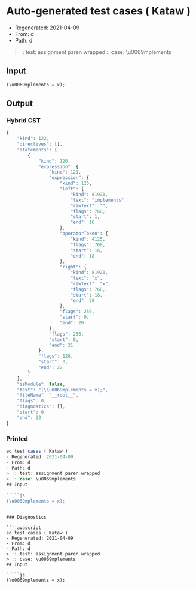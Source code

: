 # Auto-generated test cases ( Kataw )
- Regenerated: 2021-04-09
- From: d
- Path: d
> :: test: assignment paren wrapped
> :: case: \u0069mplements
## Input

`````js
(\u0069mplements = x);
`````

## Output

### Hybrid CST

```javascript
{
    "kind": 122,
    "directives": [],
    "statements": [
        {
            "kind": 120,
            "expression": {
                "kind": 121,
                "expression": {
                    "kind": 125,
                    "left": {
                        "kind": 81921,
                        "text": "implements",
                        "rawText": "",
                        "flags": 768,
                        "start": 1,
                        "end": 16
                    },
                    "operatorToken": {
                        "kind": 4125,
                        "flags": 768,
                        "start": 16,
                        "end": 18
                    },
                    "right": {
                        "kind": 81921,
                        "text": "x",
                        "rawText": "x",
                        "flags": 768,
                        "start": 18,
                        "end": 20
                    },
                    "flags": 256,
                    "start": 0,
                    "end": 20
                },
                "flags": 256,
                "start": 0,
                "end": 21
            },
            "flags": 128,
            "start": 0,
            "end": 22
        }
    ],
    "isModule": false,
    "text": "(\\u0069mplements = x);",
    "fileName": "__root__",
    "flags": 0,
    "diagnostics": [],
    "start": 0,
    "end": 22
}
```

### Printed

```javascript
ed test cases ( Kataw )
- Regenerated: 2021-04-09
- From: d
- Path: d
> :: test: assignment paren wrapped
> :: case: \u0069mplements
## Input

`````js
(\u0069mplements = x);
`````
```

### Diagnostics

```javascript
ed test cases ( Kataw )
- Regenerated: 2021-04-09
- From: d
- Path: d
> :: test: assignment paren wrapped
> :: case: \u0069mplements
## Input

`````js
(\u0069mplements = x);
`````
```

